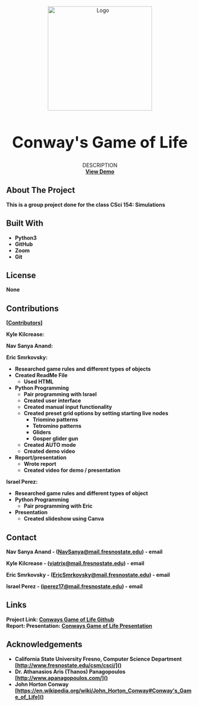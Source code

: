 <!-- PROJECT LOGO -->
<br />
<p align="center">
  <a href="https://github.com/IPrz17/cs154-CGOL">
    <img src="https://github.com/NavSanya/AsthmaTravels/blob/main/Images/Logo1.png" alt="Logo" width="280" height="280">
  </a>

  <h1 style="font-size:300%;" align="center" >Conway's Game of Life</h1>

  <p align="center">
     DESCRIPTION
    <br />
    <a href="https://github.com/IPrz17/cs154-CGOL"><strong>View Demo</a>
  </p>
</p>

<!-- ABOUT THE PROJECT -->
## About The Project
This is a group project done for the class CSci 154: Simulations

## Built With

* Python3[]()
* GitHub[]()
* Zoom
* Git

<!-- LICENSE -->
## License
None

<!-- Contributions -->
## Contributions
[[Contributors][contributors-url]]

Kyle Kilcrease:

Nav Sanya Anand:

Eric Smrkovsky:  
  - Researched game rules and different types of objects
  - Created ReadMe File  
    * Used HTML
  - Python Programming
    * Pair programming with Israel
    * Created user interface
    * Created manual input functionality
    * Created preset grid options by setting starting live nodes
      - Triomino patterns
      - Tetromino patterns
      - Gliders
      - Gosper glider gun
    * Created AUTO mode
    * Created demo video  
  - Report/presentation
    * Wrote report
    * Created video for demo / presentation

Israel Perez:
  - Researched game rules and different types of object
  - Python Programming
    * Pair programming with Eric
  - Presentation  
    * Created slideshow using Canva


<!-- CONTACT -->
## Contact

<!-- #Your Name - [@twitter_handle](https://twitter.com/twitter_handle) - email -->
Nav Sanya Anand - (NavSanya@mail.fresnostate.edu) - email

Kyle Kilcrease - (viatrix@mail.fresnostate.edu) - email

Eric Smrkovsky - (EricSmrkovsky@mail.fresnostate.edu) - email

Israel Perez - (iperez17@mail.fresnostate.edu) - email

## Links

Project Link: [Conways Game of Life Github](https://github.com/IPrz17/cs154-CGOL)  
Report: []()
Presentation: [Conways Game of Life Presentation]()

<!-- ACKNOWLEDGEMENTS -->
## Acknowledgements

* California State University Fresno, Computer Science Department [http://www.fresnostate.edu/csm/csci/]()
* Dr. Athanasios Aris (Thanos) Panagopoulos [http://www.apanagopoulos.com/]()
* John Horton Conway [https://en.wikipedia.org/wiki/John_Horton_Conway#Conway's_Game_of_Life]()
<!-- * []() -->

<!-- MARKDOWN LINKS & IMAGES -->
<!-- https://www.markdownguide.org/basic-syntax/#reference-style-links -->
[contributors-shield]: https://img.shields.io/github/contributors/EricSmrk/repo.svg?style=for-the-badge
[contributors-url]: https://github.com/IPrz17/cs154-CGOL/graphs/contributors
[forks-shield]: https://img.shields.io/github/forks/github_username/repo.svg?style=for-the-badge
[forks-url]: https://github.com/github_username/repo/network/members
[stars-shield]: https://img.shields.io/github/stars/github_username/repo.svg?style=for-the-badge
[stars-url]: https://github.com/github_username/repo/stargazers
[issues-shield]: https://img.shields.io/github/issues/github_username/repo.svg?style=for-the-badge
[issues-url]: https://github.com/github_username/repo/issues
[license-shield]: https://img.shields.io/github/license/github_username/repo.svg?style=for-the-badge
[license-url]: https://github.com/github_username/repo/blob/master/LICENSE.txt
[linkedin-shield]: https://img.shields.io/badge/-LinkedIn-black.svg?style=for-the-badge&logo=linkedin&colorB=555
[linkedin-url]: https://linkedin.com/in/github_username
